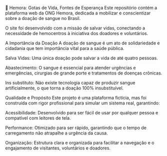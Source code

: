 💉 Hemora: Gotas de Vida, Fontes de Esperança
Este repositório contém a plataforma web da ONG Hemora, dedicada a mobilizar e conscientizar sobre a doação de sangue no Brasil.

O site foi desenvolvido com a missão de salvar vidas, conectando a necessidade de hemocentros à iniciativa dos doadores e voluntários.

A Importância da Doação
A doação de sangue é um ato de solidariedade e cidadania que tem importância vital para a saúde pública.

Salva Vidas: Uma única doação pode salvar a vida de até quatro pessoas.

Abastecimento: O sangue é essencial para atender urgências e emergências, cirurgias de grande porte e tratamentos de doenças crônicas.

Ins substituto: Não existe tecnologia capaz de produzir sangue artificialmente, o que torna a doação 100% insubstituível.

Qualidade e Propósito
Este projeto é uma plataforma fictícia, mas foi construída com rigor profissional para simular um sistema real, garantindo:

Acessibilidade: Desenvolvido para ser fácil de usar por qualquer pessoa e compatível com leitores de tela.

Performance: Otimizado para ser rápido, garantindo que o tempo de carregamento não atrapalhe a urgência da causa.

Organização: Estrutura clara e organizada para facilitar a navegação e o engajamento de visitantes, voluntários e doadores.
